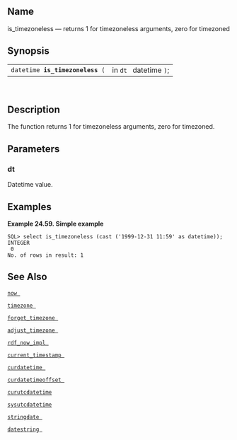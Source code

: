<div>

<div>

</div>

<div>

## Name

is_timezoneless — returns 1 for timezoneless arguments, zero for
timezoned

</div>

<div>

## Synopsis

<div>

|                                      |                        |
|--------------------------------------|------------------------|
| `datetime `**`is_timezoneless`**` (` | in `dt ` datetime `)`; |

<div>

 

</div>

</div>

</div>

<div>

## Description

The function returns 1 for timezoneless arguments, zero for timezoned.

</div>

<div>

## Parameters

<div>

### dt

Datetime value.

</div>

</div>

<div>

## Examples

<div>

**Example 24.59. Simple example**

<div>

``` screen
SQL> select is_timezoneless (cast ('1999-12-31 11:59' as datetime));
INTEGER
 0
No. of rows in result: 1
```

</div>

</div>

  

</div>

<div>

## See Also

<a href="fn_now.html" class="link" title="now"><code
class="function">now </code></a>

<a href="fn_timezone.html" class="link" title="timezone"><code
class="function">timezone </code></a>

<a href="fn_forget_timezone.html" class="link"
title="forget_timezone"><code
class="function">forget_timezone </code></a>

<a href="fn_adjust_timezone.html" class="link"
title="adjust_timezone"><code
class="function">adjust_timezone </code></a>

<a href="fn_rdf_now_impl.html" class="link" title="rdf_now_impl"><code
class="function">rdf_now_impl </code></a>

<a href="fn_current_timestamp.html" class="link"
title="current_timestamp"><code
class="function">current_timestamp </code></a>

<a href="fn_curdatetime.html" class="link" title="curdatetime"><code
class="function">curdatetime </code></a>

<a href="fn_curdatetimeoffset.html" class="link"
title="curdatetimeoffset"><code
class="function">curdatetimeoffset </code></a>

<a href="fn_curutcdatetime.html" class="link"
title="curutcdatetime"><code class="function">curutcdatetime </code></a>

<a href="fn_sysutcdatetime.html" class="link"
title="sysutcdatetime"><code class="function">sysutcdatetime </code></a>

<a href="fn_stringdate.html" class="link" title="stringdate"><code
class="function">stringdate </code></a>

<a href="fn_datestring.html" class="link"
title="datestring , datestring_gmt ,"><code
class="function">datestring </code></a>

</div>

</div>
